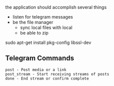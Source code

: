 the application should accomplish several things
- listen for telegram messages
- be the file manager
    - sync local files with local
    - be able to zip

sudo apt-get install pkg-config libssl-dev


## Telegram Commands
```
post - Post media or a link
post_stream - Start receiving streams of posts
done - End stream or confirm complete
```